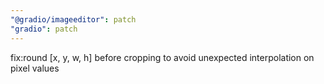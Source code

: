 ```yaml
---
"@gradio/imageeditor": patch
"gradio": patch
---
```


fix:round [x, y, w, h] before cropping to avoid unexpected interpolation on pixel values
